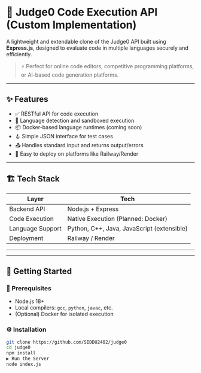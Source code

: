 # 🧪 Judge0 Code Execution API (Custom Implementation)

A lightweight and extendable clone of the Judge0 API built using **Express.js**, designed to evaluate code in multiple languages securely and efficiently.

> ⚡ Perfect for online code editors, competitive programming platforms, or AI-based code generation platforms.

---

## ✨ Features

- ✅ RESTful API for code execution
- 🧠 Language detection and sandboxed execution
- 📦 Docker-based language runtimes (coming soon)
- 🪝 Simple JSON interface for test cases
- 📤 Handles standard input and returns output/errors
- 🚀 Easy to deploy on platforms like Railway/Render

---

## 🏗️ Tech Stack

| Layer          | Tech              |
|----------------|-------------------|
| Backend API    | Node.js + Express |
| Code Execution | Native Execution (Planned: Docker) |
| Language Support | Python, C++, Java, JavaScript (extensible) |
| Deployment     | Railway / Render  |

---


---

## 🚀 Getting Started

### 🧱 Prerequisites

- Node.js 18+
- Local compilers: `gcc`, `python`, `javac`, etc.
- (Optional) Docker for isolated execution

### ⚙️ Installation

```bash
git clone https://github.com/SIDDU2402/judge0
cd judge0
npm install
▶️ Run the Server
node index.js

